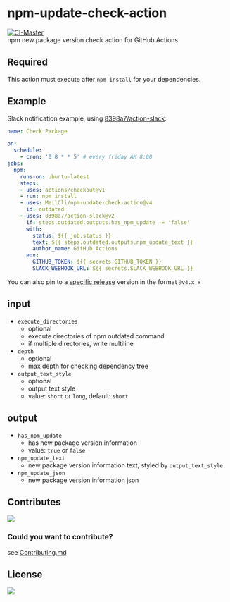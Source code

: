 # npm-update-check-action
[![CI-Master](https://github.com/MeilCli/npm-update-check-action/actions/workflows/ci-master.yml/badge.svg)](https://github.com/MeilCli/npm-update-check-action/actions/workflows/ci-master.yml)  
npm new package version check action for GitHub Actions.

## Required
This action must execute after `npm install` for your dependencies.

## Example
Slack notification example, using [8398a7/action-slack](https://github.com/8398a7/action-slack):

```yaml
name: Check Package

on: 
  schedule:
    - cron: '0 8 * * 5' # every friday AM 8:00
jobs:
  npm:
    runs-on: ubuntu-latest
    steps:
    - uses: actions/checkout@v1
    - run: npm install
    - uses: MeilCli/npm-update-check-action@v4
      id: outdated
    - uses: 8398a7/action-slack@v2
      if: steps.outdated.outputs.has_npm_update != 'false'
      with:
        status: ${{ job.status }}
        text: ${{ steps.outdated.outputs.npm_update_text }}
        author_name: GitHub Actions
      env:
        GITHUB_TOKEN: ${{ secrets.GITHUB_TOKEN }}
        SLACK_WEBHOOK_URL: ${{ secrets.SLACK_WEBHOOK_URL }}
```
You can also pin to a [specific release](https://github.com/MeilCli/npm-update-check-action/releases) version in the format `@v4.x.x`

## input
- `execute_directories`
  - optional
  - execute directories of npm outdated command
  - if multiple directories, write multiline
- `depth`
  - optional
  - max depth for checking dependency tree
- `output_text_style`
  - optional
  - output text style
  - value: `short` or `long`, default: `short`

## output
- `has_npm_update`
  - has new package version information
  - value: `true` or `false` 
- `npm_update_text`
  - new package version information text, styled by `output_text_style`
- `npm_update_json`
  - new package version information json

## Contributes
[<img src="https://gist.github.com/MeilCli/025c2c75e8af0e8c3a38f3afdb9bbed3/raw/7891a19b834b96fe89940c07691e0d0ffca2999d/metrics_contributors.svg">](https://github.com/MeilCli/npm-update-check-action/graphs/contributors)

### Could you want to contribute?
see [Contributing.md](./.github/CONTRIBUTING.md)

## License
[<img src="https://gist.github.com/MeilCli/025c2c75e8af0e8c3a38f3afdb9bbed3/raw/7891a19b834b96fe89940c07691e0d0ffca2999d/metrics_licenses.svg">](LICENSE)
